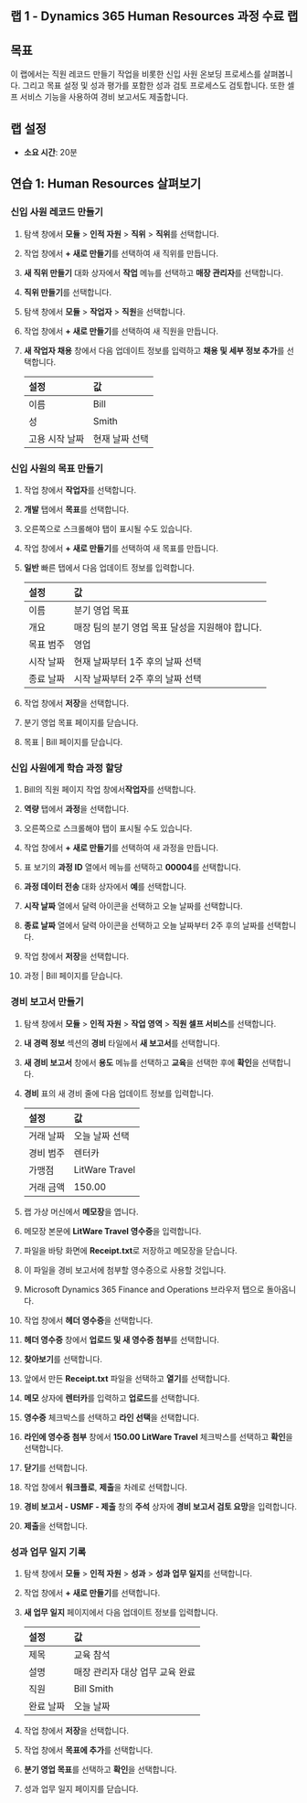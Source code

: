 ﻿---
lab:
    title: '랩 1: Dynamics 365 Human Resources 과정 수료 랩'
    module: '모듈 4: Microsoft Dynamics 365 Human Resources의 기본 사항 파악'
---

## 랩 1 - Dynamics 365 Human Resources 과정 수료 랩

## 목표

이 랩에서는 직원 레코드 만들기 작업을 비롯한 신입 사원 온보딩 프로세스를 살펴봅니다. 그리고 목표 설정 및 성과 평가를 포함한 성과 검토 프로세스도 검토합니다. 또한 셀프 서비스 기능을 사용하여 경비 보고서도 제출합니다.

## 랩 설정

- **소요 시간**: 20분 

## 연습 1: Human Resources 살펴보기

### 신입 사원 레코드 만들기

1. 탐색 창에서 **모듈** > **인적 자원** > **직위** > **직위**를 선택합니다.

1. 작업 창에서 **+ 새로 만들기**를 선택하여 새 직위를 만듭니다.

1. **새 직위 만들기** 대화 상자에서 **작업** 메뉴를 선택하고 **매장 관리자**를 선택합니다.

1. **직위 만들기**를 선택합니다.

1. 탐색 창에서 **모듈** > **작업자** > **직원**을 선택합니다.

1. 작업 창에서 **+ 새로 만들기**를 선택하여 새 직원을 만듭니다.

1. **새 작업자 채용** 창에서 다음 업데이트 정보를 입력하고 **채용 및 세부 정보 추가**를 선택합니다.

    | **설정** | **값** |
    | :--- | :---- |
    | 이름 | Bill |
    | 성 | Smith |
    | 고용 시작 날짜 | 현재 날짜 선택|

### 신입 사원의 목표 만들기

1. 작업 창에서 **작업자**를 선택합니다.

1. **개발** 탭에서 **목표**를 선택합니다.

1. 오른쪽으로 스크롤해야 탭이 표시될 수도 있습니다.

1. 작업 창에서 **+ 새로 만들기**를 선택하여 새 목표를 만듭니다.

1. **일반** 빠른 탭에서 다음 업데이트 정보를 입력합니다.

    | **설정** | **값** |
    | :--- | :---- |
    | 이름 | 분기 영업 목표 |
    | 개요 | 매장 팀의 분기 영업 목표 달성을 지원해야 합니다. |
    | 목표 범주 | 영업 |
    | 시작 날짜 | 현재 날짜부터 1주 후의 날짜 선택 |
    | 종료 날짜 | 시작 날짜부터 2주 후의 날짜 선택 |

1. 작업 창에서 **저장**을 선택합니다.

1. 분기 영업 목표 페이지를 닫습니다.

1. 목표 | Bill 페이지를 닫습니다.

### 신입 사원에게 학습 과정 할당

1. Bill의 직원 페이지 작업 창에서**작업자**를 선택합니다.

1. **역량** 탭에서 **과정**을 선택합니다.

1. 오른쪽으로 스크롤해야 탭이 표시될 수도 있습니다.

1. 작업 창에서 **+ 새로 만들기**를 선택하여 새 과정을 만듭니다.

1. 표 보기의 **과정 ID** 열에서 메뉴를 선택하고 **00004**를 선택합니다.

1. **과정 데이터 전송** 대화 상자에서 **예**를 선택합니다.

1. **시작 날짜** 열에서 달력 아이콘을 선택하고 오늘 날짜를 선택합니다.

1. **종료 날짜** 열에서 달력 아이콘을 선택하고 오늘 날짜부터 2주 후의 날짜를 선택합니다.

1. 작업 창에서 **저장**을 선택합니다.

1. 과정 | Bill 페이지를 닫습니다.

### 경비 보고서 만들기

1. 탐색 창에서 **모듈** > **인적 자원** > **작업 영역** > **직원 셀프 서비스**를 선택합니다.

1. **내 경력 정보** 섹션의 **경비** 타일에서 **새 보고서**를 선택합니다.

1. **새 경비 보고서** 창에서 **용도** 메뉴를 선택하고 **교육**을 선택한 후에 **확인**을 선택합니다.

1. **경비** 표의 새 경비 줄에 다음 업데이트 정보를 입력합니다.

    | **설정** | **값** |
    | :--- | :---- |
    | 거래 날짜 | 오늘 날짜 선택 |
    | 경비 범주 | 렌터카 |
    | 가맹점 | LitWare Travel |
    | 거래 금액 | 150.00 |

1. 랩 가상 머신에서 **메모장**을 엽니다.

1. 메모장 본문에 **LitWare Travel 영수증**을 입력합니다.

1. 파일을 바탕 화면에 **Receipt.txt**로 저장하고 메모장을 닫습니다.

1. 이 파일을 경비 보고서에 첨부할 영수증으로 사용할 것입니다.

1. Microsoft Dynamics 365 Finance and Operations 브라우저 탭으로 돌아옵니다.

1. 작업 창에서 **헤더 영수증**을 선택합니다.

1. **헤더 영수증** 창에서 **업로드 및 새 영수증 첨부**를 선택합니다.

1. **찾아보기**를 선택합니다.

1. 앞에서 만든 **Receipt.txt** 파일을 선택하고 **열기**를 선택합니다.

1. **메모** 상자에 **렌터카**를 입력하고 **업로드**를 선택합니다.

1. **영수증** 체크박스를 선택하고 **라인 선택**을 선택합니다.

1. **라인에 영수증 첨부** 창에서 **150.00 LitWare Travel** 체크박스를 선택하고 **확인**을 선택합니다.

1. **닫기**를 선택합니다.

1. 작업 창에서 **워크플로**, **제출**을 차례로 선택합니다.

1. **경비 보고서 - USMF - 제출** 창의 **주석** 상자에 **경비 보고서 검토 요망**을 입력합니다.

1. **제출**을 선택합니다.

### 성과 업무 일지 기록

1. 탐색 창에서 **모듈** > **인적 자원** > **성과** > **성과 업무 일지**를 선택합니다.

1. 작업 창에서 **+ 새로 만들기**를 선택합니다.

1. **새 업무 일지** 페이지에서 다음 업데이트 정보를 입력합니다.


    | **설정** | **값** |
    | :--- | :---- |
    | 제목 | 교육 참석 |
    | 설명 | 매장 관리자 대상 업무 교육 완료 |
    | 직원 | Bill Smith |
    | 완료 날짜 | 오늘 날짜 |

1. 작업 창에서 **저장**을 선택합니다.

1. 작업 창에서 **목표에 추가**를 선택합니다.

1. **분기 영업 목표**를 선택하고 **확인**을 선택합니다.

1. 성과 업무 일지 페이지를 닫습니다.

